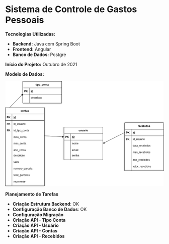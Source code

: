
# Sistema de Controle de Gastos Pessoais

**Tecnologias Utilizadas:**

 - **Backend:** Java com Spring Boot
 - **Frontend:** Angular
 -  **Banco de Dados:** Postgre

**Início do Projeto:** Outubro de 2021

**Modelo de Dados:**

![Modelo de dados](https://github.com/filipemot/sistema_controle_gastos_mensais/blob/main/database/database.drawio.png)

**Planejamento de Tarefas**

- **Criação Estrutura Backend**: OK
- **Configuração Banco de Dados**: OK
- **Configuração Migração**
- **Criação API - Tipo Conta**
- **Criação API - Usuário**
- **Criação API - Contas**
- **Criação API - Recebidos**


